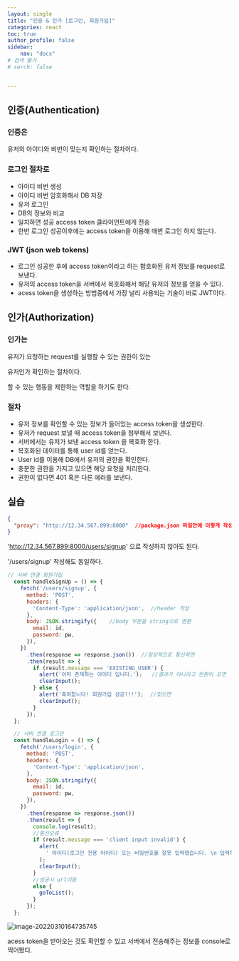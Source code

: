 ```yaml
---
layout: single
title: "인증 & 인가 [로그인, 회원가입]"
categories: react
toc: true
author_profile: false
sidebar:
    nav: "docs"
# 검색 불가
# serch: false 


---
```


## 

## 인증(Authentication)



### 인증은 

유저의 아이디와 비번이 맞는지 확인하는 절차이다.

### 로그인 절차로

- 아이디 비번 생성 
- 아이디 비번 암호화해서 DB 저장
- 유저 로그인
- DB의 정보와 비교
- 일치하면 성공 access token 클라이언트에게 전송
- 한번 로그인 성공이후에는 access token을 이용해 매번 로그인 하지 않는다.

### JWT (json web tokens)

- 로그인 성공한 후에 access token이라고 하는 함호화된 유저 정보를 request로 보낸다.
- 유저의 access token을 서버에서 복호화해서 해당 유저의 정보를 얻을 수 있다.
- acess token을 생성하는 방법중에서 가장 널리 사용되는 기술이 바로 JWT이다.



## 인가(Authorization)



### 인가는

유저가 요청하는 request를 실행할 수 있는 권한이 있는

유저인가 확인하는 절차이다.

할 수 있는 행동을 제한하는 역할을 하기도 한다. 



### 절차

- 유저 정보를 확인할 수 있는 정보가 들어있는 access token을 생성한다.
- 유저가 request 보낼 때 access token을 첨부해서 보낸다.
- 서버에서는 유저가 보낸 access token 을 복호화 한다.
- 복호화된 데이터를 통해 user id를 얻는다.
- User id를 이용해 DB에서 유저의 권한을 확인한다.
- 충분한 권한을 가지고 있으면 해당 요청을 처리한다.
- 권한이 없다면 401 혹은 다른 에러를 보낸다.



## 실습

```json
{
  "proxy": "http://12.34.567.899:8000"  //package.json 파일안에 이렇게 작성해주면 
} 
```

'http://12.34.567.899:8000/users/signup' 으로 작성하지 않아도 된다.

'/users/signup' 작성해도 동일하다.

```javascript
// 서버 연결 회원가입
  const handleSignUp = () => {
    fetch('/users/signup', {     
      method: 'POST',
      headers: {
        'Content-Type': 'application/json',  //header 작성
      },
      body: JSON.stringify({    //body 부분을 string으로 변환
        email: id,
        password: pw,
      }),
    })
      .then(response => response.json())  //정상적으로 통신하면 
      .then(result => { 
        if (result.message === 'EXISTING_USER') {
          alert('이미 존재하는 아이디 입니다.');   //결과가 아니라고 반환이 오면
          clearInput();
        } else {
          alert('축하합니다! 회원가입 성공!!!');  //맞으면
          clearInput();
        }
      });
  };

  // 서버 연결 로그인
  const handleLogin = () => {
    fetch('/users/login', {
      method: 'POST',
      headers: {
        'Content-Type': 'application/json',
      },
      body: JSON.stringify({
        email: id,
        password: pw,
      }),
    })
      .then(response => response.json())
      .then(result => {
        console.log(result);
        //통신오류
        if (result.message === 'client input invalid') {
          alert(
            ' 아이디(로그인 전용 아이디) 또는 비밀번호를 잘못 입력했습니다. \n 입력하신 내용을 다시 확인해주세요. '
          );
          clearInput();
        }
        //성공시 url이동
        else {
          goToList();
        }
      });
  };
```

![image-20220310164735745](../images/2022-03-10-react_Til05/image-20220310164735745.png)

acess token을 받아오는 것도 확인할 수 있고 서버에서 전송해주는 정보를 console로 찍어봤다.